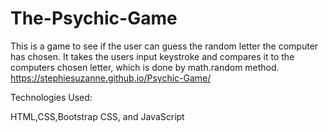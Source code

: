 # The-Psychic-Game
This is a game to see if the user can guess the random letter the computer has chosen. It takes the users input keystroke and compares it to the computers chosen letter, which is done by math.random method.
https://stephiesuzanne.github.io/Psychic-Game/

Technologies Used:

HTML,CSS,Bootstrap CSS, and JavaScript

